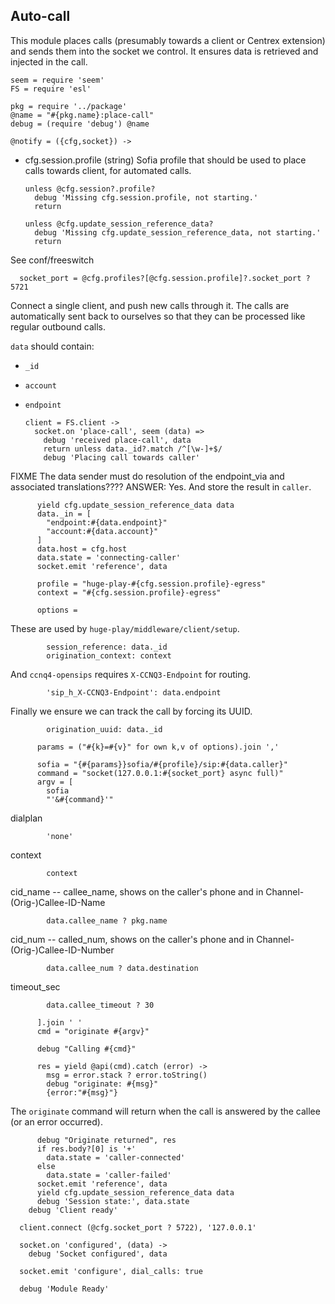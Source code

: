 Auto-call
---------

This module places calls (presumably towards a client or Centrex extension) and sends them into the socket we control.
It ensures data is retrieved and injected in the call.

    seem = require 'seem'
    FS = require 'esl'

    pkg = require '../package'
    @name = "#{pkg.name}:place-call"
    debug = (require 'debug') @name

    @notify = ({cfg,socket}) ->

* cfg.session.profile (string) Sofia profile that should be used to place calls towards client, for automated calls.

      unless @cfg.session?.profile?
        debug 'Missing cfg.session.profile, not starting.'
        return

      unless @cfg.update_session_reference_data?
        debug 'Missing cfg.update_session_reference_data, not starting.'
        return

See conf/freeswitch

      socket_port = @cfg.profiles?[@cfg.session.profile]?.socket_port ? 5721

Connect a single client, and push new calls through it. The calls are automatically sent back to ourselves so that they can be processed like regular outbound calls.

`data` should contain:
- `_id`
- `account`
- `endpoint`

      client = FS.client ->
        socket.on 'place-call', seem (data) =>
          debug 'received place-call', data
          return unless data._id?.match /^[\w-]+$/
          debug 'Placing call towards caller'

FIXME The data sender must do resolution of the endpoint_via and associated translations????
ANSWER: Yes. And store the result in `caller`.

          yield cfg.update_session_reference_data data
          data._in = [
            "endpoint:#{data.endpoint}"
            "account:#{data.account}"
          ]
          data.host = cfg.host
          data.state = 'connecting-caller'
          socket.emit 'reference', data

          profile = "huge-play-#{cfg.session.profile}-egress"
          context = "#{cfg.session.profile}-egress"

          options =

These are used by `huge-play/middleware/client/setup`.

            session_reference: data._id
            origination_context: context

And `ccnq4-opensips` requires `X-CCNQ3-Endpoint` for routing.

            'sip_h_X-CCNQ3-Endpoint': data.endpoint

Finally we ensure we can track the call by forcing its UUID.

            origination_uuid: data._id

          params = ("#{k}=#{v}" for own k,v of options).join ','

          sofia = "{#{params}}sofia/#{profile}/sip:#{data.caller}"
          command = "socket(127.0.0.1:#{socket_port} async full)"
          argv = [
            sofia
            "'&#{command}'"

dialplan

            'none'

context

            context

cid_name -- callee_name, shows on the caller's phone and in Channel-(Orig-)Callee-ID-Name

            data.callee_name ? pkg.name

cid_num -- called_num, shows on the caller's phone and in Channel-(Orig-)Callee-ID-Number

            data.callee_num ? data.destination

timeout_sec

            data.callee_timeout ? 30

          ].join ' '
          cmd = "originate #{argv}"

          debug "Calling #{cmd}"

          res = yield @api(cmd).catch (error) ->
            msg = error.stack ? error.toString()
            debug "originate: #{msg}"
            {error:"#{msg}"}

The `originate` command will return when the call is answered by the callee (or an error occurred).

          debug "Originate returned", res
          if res.body?[0] is '+'
            data.state = 'caller-connected'
          else
            data.state = 'caller-failed'
          socket.emit 'reference', data
          yield cfg.update_session_reference_data data
          debug 'Session state:', data.state
        debug 'Client ready'

      client.connect (@cfg.socket_port ? 5722), '127.0.0.1'

      socket.on 'configured', (data) ->
        debug 'Socket configured', data

      socket.emit 'configure', dial_calls: true

      debug 'Module Ready'
